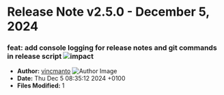 # Release Note v2.5.0 - December 5, 2024


### feat: add console logging for release notes and git commands in release script ![impact](https://img.shields.io/badge/impact-low-green?style=flat-square)
- **Author:** [vincmanto](https://github.com/vincmanto) ![Author Image](https://avatars.githubusercontent.com/vincmanto?size=40)
- **Date:** Thu Dec 5 08:35:12 2024 +0100
- **Files Modified:** 1
    
